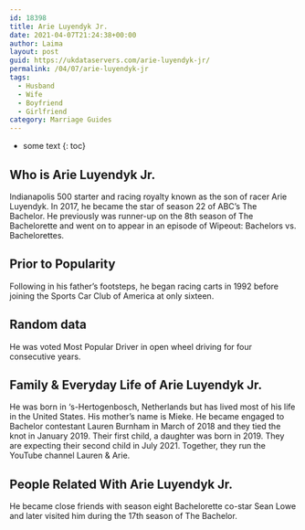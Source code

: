 ```yaml
---
id: 18398
title: Arie Luyendyk Jr.
date: 2021-04-07T21:24:38+00:00
author: Laima
layout: post
guid: https://ukdataservers.com/arie-luyendyk-jr/
permalink: /04/07/arie-luyendyk-jr
tags:
  - Husband
  - Wife
  - Boyfriend
  - Girlfriend
category: Marriage Guides
---
```


* some text
{: toc}


## Who is Arie Luyendyk Jr.
                  
                  
                  
Indianapolis 500 starter and racing royalty known as the son of racer Arie Luyendyk. In 2017, he became the star of season 22 of ABC&#8217;s The Bachelor. He previously was runner-up on the 8th season of The Bachelorette and went on to appear in an episode of Wipeout: Bachelors vs. Bachelorettes.
                  
              
            
              
            
                
                
                
## Prior to Popularity
                  
                  
                  
Following in his father&#8217;s footsteps, he began racing carts in 1992 before joining the Sports Car Club of America at only sixteen.
                  
              
            
              
            
                
                
                
## Random data
                  
                  
                  
He was voted Most Popular Driver in open wheel driving for four consecutive years.
                  
              
            
              
            
                
                
                
## Family & Everyday Life of Arie Luyendyk Jr.
                  
                  
                  
He was born in &#8216;s-Hertogenbosch, Netherlands but has lived most of his life in the United States. His mother&#8217;s name is Mieke. He became engaged to Bachelor contestant Lauren Burnham in March of 2018 and they tied the knot in January 2019. Their first child, a daughter was born in 2019. They are expecting their second child in July 2021. Together, they run the YouTube channel Lauren & Arie.
                  
              
            
              
            
                
                
                
## People Related With Arie Luyendyk Jr.
                  
                  
                  
He became close friends with season eight Bachelorette co-star Sean Lowe and later visited him during the 17th season of The Bachelor.
                  
              
            
              
            
                
              
            
              
              
            
            
              
            
          
          
          